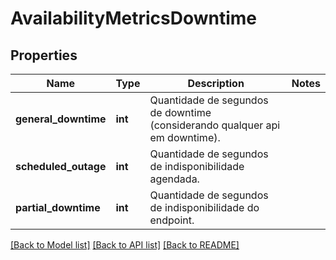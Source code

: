 # AvailabilityMetricsDowntime

## Properties
Name | Type | Description | Notes
------------ | ------------- | ------------- | -------------
**general_downtime** | **int** | Quantidade de segundos de downtime (considerando qualquer api em downtime). | 
**scheduled_outage** | **int** | Quantidade de segundos de indisponibilidade agendada. | 
**partial_downtime** | **int** | Quantidade de segundos de indisponibilidade do endpoint. | 

[[Back to Model list]](../README.md#documentation-for-models) [[Back to API list]](../README.md#documentation-for-api-endpoints) [[Back to README]](../README.md)


